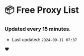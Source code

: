 # :package: Free Proxy List
### Updated every 15 minutes.

- Last updated: `2024-09-11 07:37`

:heart:

